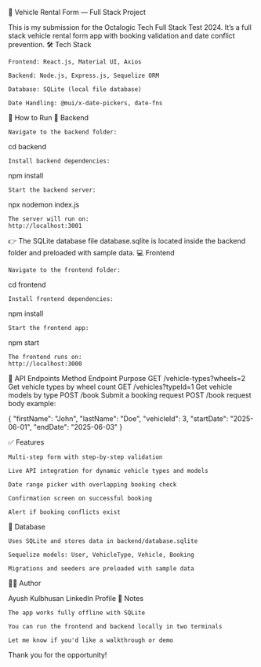 🚗 Vehicle Rental Form — Full Stack Project

This is my submission for the Octalogic Tech Full Stack Test 2024.
It’s a full stack vehicle rental form app with booking validation and date conflict prevention.
🛠️ Tech Stack

    Frontend: React.js, Material UI, Axios

    Backend: Node.js, Express.js, Sequelize ORM

    Database: SQLite (local file database)

    Date Handling: @mui/x-date-pickers, date-fns

🚀 How to Run
🔧 Backend

    Navigate to the backend folder:

cd backend

    Install backend dependencies:

npm install

    Start the backend server:

npx nodemon index.js

    The server will run on:
    http://localhost:3001

👉 The SQLite database file database.sqlite is located inside the backend folder and preloaded with sample data.
💻 Frontend

    Navigate to the frontend folder:

cd frontend

    Install frontend dependencies:

npm install

    Start the frontend app:

npm start

    The frontend runs on:
    http://localhost:3000

📡 API Endpoints
Method	Endpoint	Purpose
GET	/vehicle-types?wheels=2	Get vehicle types by wheel count
GET	/vehicles?typeId=1	Get vehicle models by type
POST	/book	Submit a booking request
POST /book request body example:

{
  "firstName": "John",
  "lastName": "Doe",
  "vehicleId": 3,
  "startDate": "2025-06-01",
  "endDate": "2025-06-03"
}

✅ Features

    Multi-step form with step-by-step validation

    Live API integration for dynamic vehicle types and models

    Date range picker with overlapping booking check

    Confirmation screen on successful booking

    Alert if booking conflicts exist

📁 Database

    Uses SQLite and stores data in backend/database.sqlite

    Sequelize models: User, VehicleType, Vehicle, Booking

    Migrations and seeders are preloaded with sample data

🙋‍♂️ Author

Ayush Kulbhusan
LinkedIn Profile
📨 Notes

    The app works fully offline with SQLite

    You can run the frontend and backend locally in two terminals

    Let me know if you'd like a walkthrough or demo

Thank you for the opportunity!
